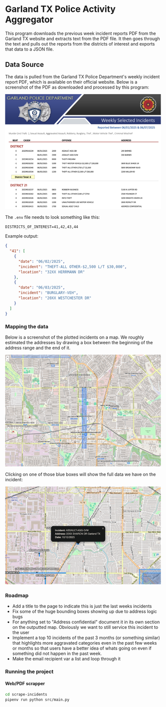 # Garland TX Police Activity Aggregator

This program downloads the previous week incident reports PDF from the Garland TX website and extracts text from the PDF file. It then goes through the text and pulls out the reports from the districts of interest and exports that data to a JSON file.

## Data Source

The data is pulled from the Garland TX Police Department's weekly incident report PDF, which is available on their official website. Below is a screenshot of the PDF as downloaded and processed by this program:

![Screenshot of incident report PDF](pdf-screenshot.png)

The `.env` file needs to look something like this:

```
DISTRICTS_OF_INTEREST=41,42,43,44
```

Example output:

```json
{
  "41": [
    {
      "date": "06/02/2025",
      "incident": "THEFT-ALL OTHER-$2,500 L/T $30,000",
      "location": "32XX HERRMANN DR"
    },
    {
      "date": "06/03/2025",
      "incident": "BURGLARY-VEH",
      "location": "20XX WESTCHESTER DR"
    }
  ]
}
```

### Mapping the data

Below is a screenshot of the plotted incidents on a map. We roughly estimated the addresses by drawing a box between the beginning of the address range and the end of it.

![Screenshot of plotted incidents](plotted-incidents.png)

Clicking on one of those blue boxes will show the full data we have on the incident:

![Screenshot of plotted incidents](incident-more-info.png)

### Roadmap

- Add a title to the page to indicate this is just the last weeks incidents
- Fix some of the huge bounding boxes showing up due to address logic bugs
- For anything set to "Address confidential" document it in its own section on the outputted map. Obviously we want to still service this incident to the user
- Implement a top 10 incidents of the past 3 months (or something similar) that highlights more aggravated categories even in the past few weeks or months so that users have a better idea of whats going on even if something did not happen in the past week.
- Make the email recipient var a list and loop through it

### Running the project

#### Web/PDF scrapper

```bash
cd scrape-incidents
pipenv run python src/main.py
```
